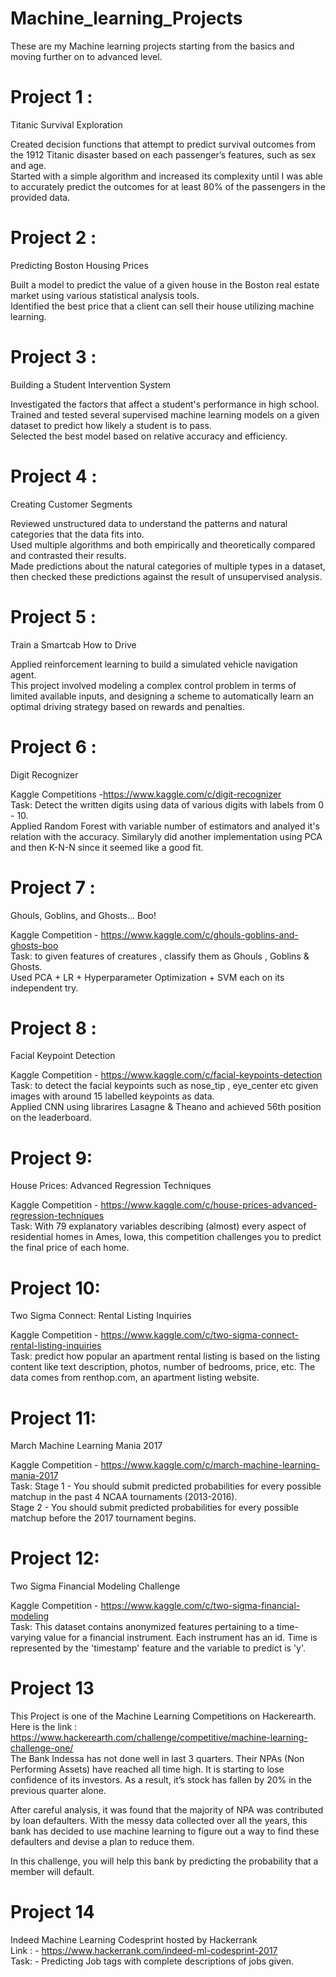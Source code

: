 # Machine_learning_Projects
These are my Machine learning projects starting from the basics and moving further on to advanced level.

# Project 1 :
 Titanic Survival Exploration
 
Created decision functions that attempt to predict survival outcomes from the 1912 Titanic disaster based on each passenger’s features, such as sex and age.<br>Started with a simple algorithm and increased its complexity until I was able to accurately predict the outcomes for at least 80% of the passengers in the provided data. 


# Project 2 :
 Predicting Boston Housing Prices

Built a model to predict the value of a given house in the Boston real estate market using various statistical analysis tools.<br> Identified the best price that a client can sell their house utilizing machine learning.

# Project 3 :
 Building a Student Intervention System

Investigated the factors that affect a student's performance in high school.<br> Trained and tested several supervised machine learning models on a given dataset to predict how likely a student is to pass. <br>Selected the best model based on relative accuracy and efficiency.

# Project 4 :
Creating Customer Segments

Reviewed unstructured data to understand the patterns and natural categories that the data fits into. <br>Used multiple algorithms and both empirically and theoretically compared and contrasted their results.<br> Made predictions about the natural categories of multiple types in a dataset, then checked these predictions against the result of unsupervised analysis.

# Project 5 :
 Train a Smartcab How to Drive

Applied reinforcement learning to build a simulated vehicle navigation agent. <br>This project involved modeling a complex control problem in terms of limited available inputs, and designing a scheme to automatically learn an optimal driving strategy based on rewards and penalties.

# Project 6 :
Digit Recognizer

Kaggle Competitions -https://www.kaggle.com/c/digit-recognizer<br>
Task: Detect the written digits using data of various digits with labels from 0 - 10.<br>
Applied Random Forest with variable number of estimators and analyed it's relation with the accuracy. Similaryly did another implementation using PCA and then K-N-N since it seemed like a good fit.

# Project 7 :
Ghouls, Goblins, and Ghosts... Boo!

Kaggle Competition - https://www.kaggle.com/c/ghouls-goblins-and-ghosts-boo<br>
Task: to given features of creatures , classify them as Ghouls , Goblins & Ghosts.<br>
Used PCA + LR + Hyperparameter Optimization + SVM each on its independent try.

# Project 8 :
Facial Keypoint Detection

Kaggle Competition - https://www.kaggle.com/c/facial-keypoints-detection<br>
Task: to detect the facial keypoints such as nose_tip , eye_center etc given images with around 15 labelled keypoints as data.<br>
Applied CNN using librarires Lasagne & Theano and achieved 56th position on the leaderboard.

# Project 9:
House Prices: Advanced Regression Techniques

Kaggle Competition - https://www.kaggle.com/c/house-prices-advanced-regression-techniques<br>
Task: With 79 explanatory variables describing (almost) every aspect of residential homes in Ames, Iowa, this competition challenges you to predict the final price of each home.

# Project 10:
Two Sigma Connect: Rental Listing Inquiries

Kaggle Competition - https://www.kaggle.com/c/two-sigma-connect-rental-listing-inquiries<br>
Task: predict how popular an apartment rental listing is based on the listing content like text description, photos, number of bedrooms, price, etc. The data comes from renthop.com, an apartment listing website.

# Project 11:
March Machine Learning Mania 2017

Kaggle Competition - https://www.kaggle.com/c/march-machine-learning-mania-2017<br>
Task:
Stage 1 - You should submit predicted probabilities for every possible matchup in the past 4 NCAA tournaments (2013-2016).<br>
Stage 2 - You should submit predicted probabilities for every possible matchup before the 2017 tournament begins.

# Project 12:
Two Sigma Financial Modeling Challenge

Kaggle Competition - https://www.kaggle.com/c/two-sigma-financial-modeling<br>
Task:
This dataset contains anonymized features pertaining to a time-varying value for a financial instrument. Each instrument has an id. Time is represented by the 'timestamp' feature and the variable to predict is 'y'.

# Project 13

This Project is one of the Machine Learning Competitions on Hackerearth.<br>
Here is the link : https://www.hackerearth.com/challenge/competitive/machine-learning-challenge-one/ <br>
The Bank Indessa has not done well in last 3 quarters. Their NPAs (Non Performing Assets) have reached all time high. It is starting to lose confidence of its investors. As a result, it’s stock has fallen by 20% in the previous quarter alone.

After careful analysis, it was found that the majority of NPA was contributed by loan defaulters. With the messy data collected over all the years, this bank has decided to use machine learning to figure out a way to find these defaulters and devise a plan to reduce them.

In this challenge, you will help this bank by predicting the probability that a member will default.

# Project 14

Indeed Machine Learning Codesprint hosted by Hackerrank<br>
Link : - https://www.hackerrank.com/indeed-ml-codesprint-2017<br>
Task: - Predicting Job tags with complete descriptions of jobs given.
